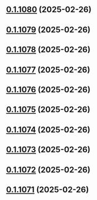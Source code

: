 ## [0.1.1080](https://github.com/binary-braids/terraform-oracle/compare/v0.1.1079...v0.1.1080) (2025-02-26)



## [0.1.1079](https://github.com/binary-braids/terraform-oracle/compare/v0.1.1078...v0.1.1079) (2025-02-26)



## [0.1.1078](https://github.com/binary-braids/terraform-oracle/compare/v0.1.1077...v0.1.1078) (2025-02-26)



## [0.1.1077](https://github.com/binary-braids/terraform-oracle/compare/v0.1.1076...v0.1.1077) (2025-02-26)



## [0.1.1076](https://github.com/binary-braids/terraform-oracle/compare/v0.1.1075...v0.1.1076) (2025-02-26)



## [0.1.1075](https://github.com/binary-braids/terraform-oracle/compare/v0.1.1074...v0.1.1075) (2025-02-26)



## [0.1.1074](https://github.com/binary-braids/terraform-oracle/compare/v0.1.1073...v0.1.1074) (2025-02-26)



## [0.1.1073](https://github.com/binary-braids/terraform-oracle/compare/v0.1.1072...v0.1.1073) (2025-02-26)



## [0.1.1072](https://github.com/binary-braids/terraform-oracle/compare/v0.1.1071...v0.1.1072) (2025-02-26)



## [0.1.1071](https://github.com/binary-braids/terraform-oracle/compare/v0.1.1070...v0.1.1071) (2025-02-26)



